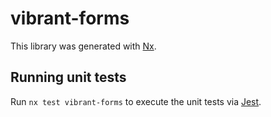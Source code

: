 # vibrant-forms

This library was generated with [Nx](https://nx.dev).

## Running unit tests

Run `nx test vibrant-forms` to execute the unit tests via [Jest](https://jestjs.io).
